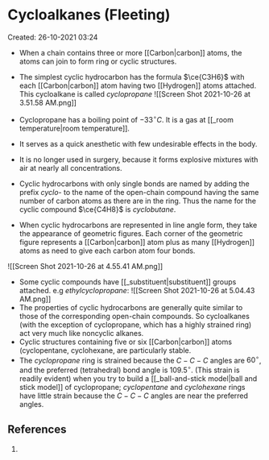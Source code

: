 # Cycloalkanes (Fleeting)
Created: 26-10-2021 03:24

* When a chain contains three or more [[Carbon|carbon]] atoms, the atoms can join to form ring or cyclic structures.
* The simplest cyclic hydrocarbon has the formula $\ce{C3H6}$ with each [[Carbon|carbon]] atom having two [[Hydrogen]] atoms attached. This cycloalkane is called *cyclopropane* 
![[Screen Shot 2021-10-26 at 3.51.58 AM.png]]

* Cyclopropane has a boiling point of $-33^{\circ}C$. It is a gas at [[_room temperature|room temperature]].
* It serves as a quick anesthetic with few undesirable effects in the body. 
* It is no longer used in surgery, because it forms explosive mixtures with air at nearly all concentrations.
* Cyclic hydrocarbons with only single bonds are named by adding the prefix *cyclo-* to the name of the open-chain compound having the same number of carbon atoms as there are in the ring. Thus the name for the cyclic compound $\ce{C4H8}$ is *cyclobutane*. 
* When cyclic hydrocarbons are represented in line angle form, they take the appearance of geometric figures. Each corner of the geometric figure represents a [[Carbon|carbon]] atom plus as many [[Hydrogen]] atoms as need to give each carbon atom four bonds.

![[Screen Shot 2021-10-26 at 4.55.41 AM.png]]
* Some cyclic compounds have [[_substituent|substituent]] groups attached. e.g *ethylcyclopropane*: ![[Screen Shot 2021-10-26 at 5.04.43 AM.png]]
* The properties of cyclic hydrocarbons are generally quite similar to those of the corresponding open-chain compounds. So cycloalkanes (with the exception of cyclopropane, which has a highly strained ring) act very much like noncyclic alkanes.
* Cyclic structures containing five or six [[Carbon|carbon]] atoms (cyclopentane, cyclohexane, are particularly stable.
* The *cyclopropane* ring is strained because the $C-C-C$ angles are $60^\circ$, and the preferred (tetrahedral) bond angle is $109.5^\circ$. (This strain is readily evident) when you try to build a [[_ball-and-stick model|ball and stick model]] of cyclopropane; *cyclopentane* and *cyclohexane* rings have little strain because the $C-C-C$ angles are near the preferred angles.
## References
1. 